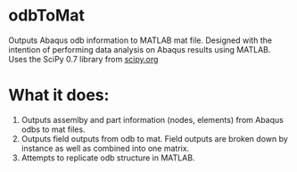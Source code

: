 odbToMat
========

Outputs Abaqus odb information to MATLAB mat file. Designed with the intention of performing data analysis on Abaqus results using MATLAB. Uses the SciPy 0.7 library from [scipy.org](scipy.org)

What it does:
========

1) Outputs assemlby and part information (nodes, elements) from Abaqus odbs to mat files.
2) Outputs field outputs from odb to mat. Field outputs are broken down by instance as well as combined into one matrix.
3) Attempts to replicate odb structure in MATLAB. 
